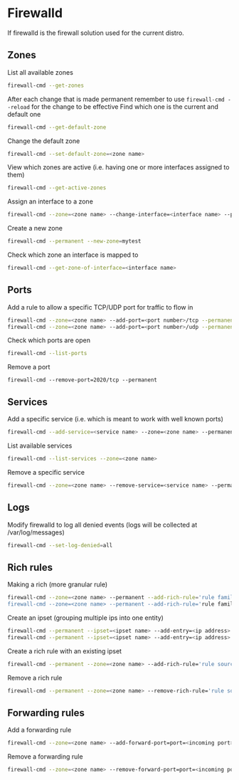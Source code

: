 # Firewalld
If firewalld is the firewall solution used for the current distro.
## Zones
List all available zones 
```bash
firewall-cmd --get-zones
```
After each change that is made permanent remember to use ```firewall-cmd --reload``` for the change to be effective
Find which one is the current and default one
```bash
firewall-cmd --get-default-zone
```
Change the default zone
```bash
firewall-cmd --set-default-zone=<zone name>
```
View which zones are active (i.e. having one or more interfaces assigned to them)
```bash
firewall-cmd --get-active-zones
```
Assign an interface to a zone
```bash
firewall-cmd --zone=<zone name> --change-interface=<interface name> --permanent
```
Create a new zone
```bash
firewall-cmd --permanent --new-zone=mytest 
```
Check which zone an interface is mapped to
```bash
firewall-cmd --get-zone-of-interface=<interface name>
```
## Ports
Add a rule to allow a specific TCP/UDP port for traffic to flow in
```bash
firewall-cmd --zone=<zone name> --add-port=<port number>/tcp --permanent
firewall-cmd --zone=<zone name> --add-port=<port number>/udp --permanent
```
Check which ports are open
```bash
firewall-cmd --list-ports
```
Remove a port
```bash1
firewall-cmd --remove-port=2020/tcp --permanent
```
## Services
Add a specific service (i.e. which is meant to work with well known ports)
```bash
firewall-cmd --add-service=<service name> --zone=<zone name> --permanent
```
List available services
```bash
firewall-cmd --list-services --zone=<zone name>
```
Remove a specific service
```bash
firewall-cmd --zone=<zone name> --remove-service=<service name> --permanent
```
## Logs
Modify firewalld to log all denied events (logs will be collected at /var/log/messages)
```bash
firewall-cmd --set-log-denied=all
```
## Rich rules
Making a rich (more granular rule)
```bash
firewall-cmd --zone=<zone name> --permanent --add-rich-rule='rule family=<ipv4/ipv6> source address=<source ip> port port=<port number> protocol=<tcp/udp> <reject/accept>
firewall-cmd --zone=<zone name> --permanent --add-rich-rule='rule family=<ipv4/ipv6 with subnet mask> source address=<source ip> port port=<port number> protocol=<tcp/udp> <reject/accept>
```
Create an ipset (grouping multiple ips into one entity)
```bash
firewall-cmd --permanent --ipset=<ipset name> --add-entry=<ip address>
firewall-cmd --permanent --ipset=<ipset name> --add-entry=<ip address>
```
Create a rich rule with an existing ipset
```bash
firewall-cmd --permanent --zone=<zone name> --add-rich-rule='rule source ipset=<ipset name> port port=<port number> protocol=<tcp/udp> <reject/accept>'
```
Remove a rich rule
```bash
firewall-cmd --permanent --zone=<zone name> --remove-rich-rule='rule source ipset=<ipset name> port port=<port number> protocol=<tcp/udp> <reject/accept>'
```
## Forwarding rules
Add a forwarding rule
```bash
firewall-cmd --zone=<zone name> --add-forward-port=port=<incoming port>:proto=<protocol>:toport=<destination port> --permanent
```
Remove a forwarding rule
```bash
firewall-cmd --zone=<zone name> --remove-forward-port=port=<incoming port>:proto=<protocol>:toport=<destination port> --permanent
```
